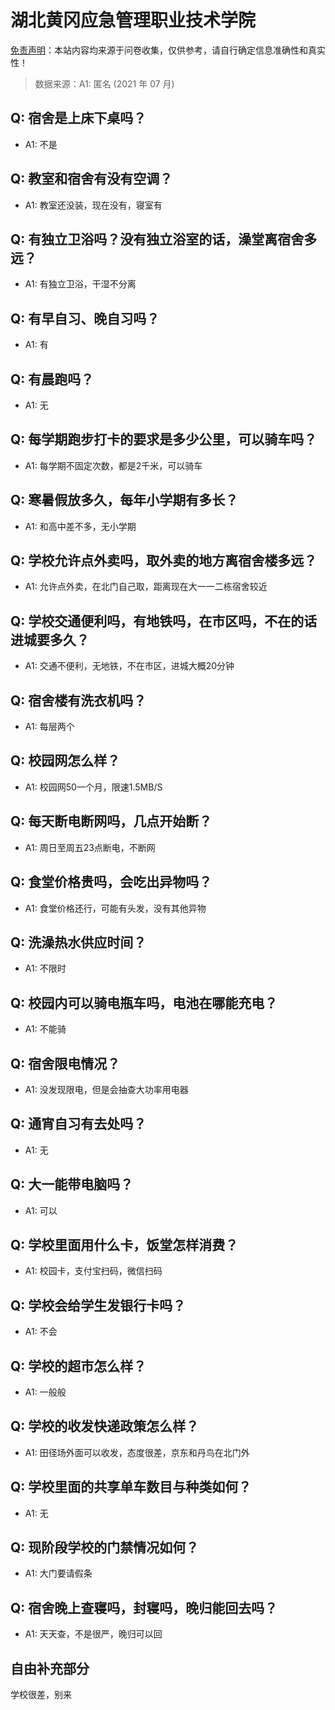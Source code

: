 # 湖北黄冈应急管理职业技术学院

[免责声明](https://colleges.chat/#_3)：本站内容均来源于问卷收集，仅供参考，请自行确定信息准确性和真实性！

> 数据来源：A1: 匿名 (2021 年 07 月)

## Q: 宿舍是上床下桌吗？

- A1: 不是

## Q: 教室和宿舍有没有空调？

- A1: 教室还没装，现在没有，寝室有

## Q: 有独立卫浴吗？没有独立浴室的话，澡堂离宿舍多远？

- A1: 有独立卫浴，干湿不分离

## Q: 有早自习、晚自习吗？

- A1: 有

## Q: 有晨跑吗？

- A1: 无

## Q: 每学期跑步打卡的要求是多少公里，可以骑车吗？

- A1: 每学期不固定次数，都是2千米，可以骑车

## Q: 寒暑假放多久，每年小学期有多长？

- A1: 和高中差不多，无小学期

## Q: 学校允许点外卖吗，取外卖的地方离宿舍楼多远？

- A1: 允许点外卖，在北门自己取，距离现在大一一二栋宿舍较近

## Q: 学校交通便利吗，有地铁吗，在市区吗，不在的话进城要多久？

- A1: 交通不便利，无地铁，不在市区，进城大概20分钟

## Q: 宿舍楼有洗衣机吗？

- A1: 每层两个

## Q: 校园网怎么样？

- A1: 校园网50一个月，限速1.5MB/S

## Q: 每天断电断网吗，几点开始断？

- A1: 周日至周五23点断电，不断网

## Q: 食堂价格贵吗，会吃出异物吗？

- A1: 食堂价格还行，可能有头发，没有其他异物

## Q: 洗澡热水供应时间？

- A1: 不限时

## Q: 校园内可以骑电瓶车吗，电池在哪能充电？

- A1: 不能骑

## Q: 宿舍限电情况？

- A1: 没发现限电，但是会抽查大功率用电器

## Q: 通宵自习有去处吗？

- A1: 无

## Q: 大一能带电脑吗？

- A1: 可以

## Q: 学校里面用什么卡，饭堂怎样消费？

- A1: 校园卡，支付宝扫码，微信扫码

## Q: 学校会给学生发银行卡吗？

- A1: 不会

## Q: 学校的超市怎么样？

- A1: 一般般

## Q: 学校的收发快递政策怎么样？

- A1: 田径场外面可以收发，态度很差，京东和丹鸟在北门外

## Q: 学校里面的共享单车数目与种类如何？

- A1: 无

## Q: 现阶段学校的门禁情况如何？

- A1: 大门要请假条

## Q: 宿舍晚上查寝吗，封寝吗，晚归能回去吗？

- A1: 天天查，不是很严，晚归可以回

## 自由补充部分

学校很差，别来